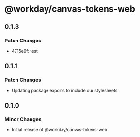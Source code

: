 # @workday/canvas-tokens-web

## 0.1.3

### Patch Changes

- 4715e9f: test

## 0.1.1

### Patch Changes

- Updating package exports to include our stylesheets

## 0.1.0

### Minor Changes

- Initial release of @workday/canvas-tokens-web
